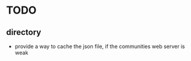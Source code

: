 TODO
====

directory
---------
- provide a way to cache the json file, if the communities web server is weak
